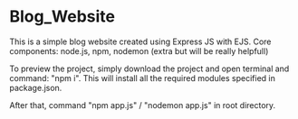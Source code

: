 # Blog_Website

This is a simple blog website created using Express JS with EJS. 
Core components: node.js, npm, nodemon (extra but will be really helpfull)

To preview the project, simply download the project and open terminal and command: "npm i".
This will install all the required modules specified in package.json.

After that, command "npm app.js" / "nodemon app.js" in root directory. 
